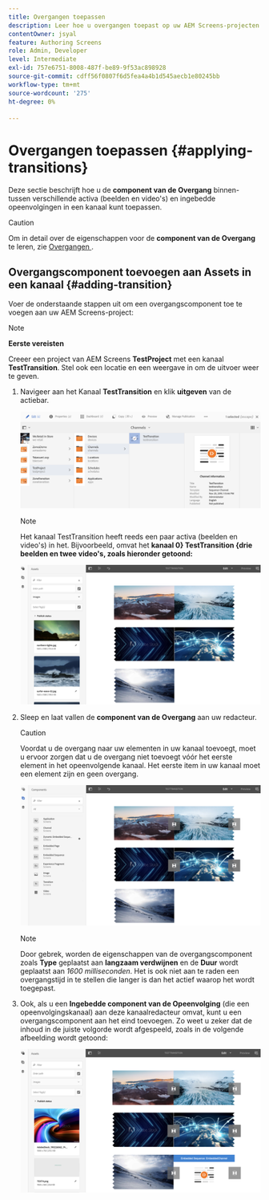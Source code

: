 ```yaml
---
title: Overgangen toepassen
description: Leer hoe u overgangen toepast op uw AEM Screens-projecten.
contentOwner: jsyal
feature: Authoring Screens
role: Admin, Developer
level: Intermediate
exl-id: 757e6751-8008-487f-be89-9f53ac898928
source-git-commit: cdff56f0807f6d5fea4a4b1d545aecb1e80245bb
workflow-type: tm+mt
source-wordcount: '275'
ht-degree: 0%

---
```


# Overgangen toepassen {#applying-transitions}

Deze sectie beschrijft hoe u de **component van de Overgang** binnen-tussen verschillende activa (beelden en video&#39;s) en ingebedde opeenvolgingen in een kanaal kunt toepassen.

>[!CAUTION]
>
>Om in detail over de eigenschappen voor de **component van de Overgang** te leren, zie [ Overgangen ](adding-components-to-a-channel.md#transition).

## Overgangscomponent toevoegen aan Assets in een kanaal {#adding-transition}

Voer de onderstaande stappen uit om een overgangscomponent toe te voegen aan uw AEM Screens-project:

>[!NOTE]
>
>**Eerste vereisten**
>
>Creeer een project van AEM Screens **TestProject** met een kanaal **TestTransition**. Stel ook een locatie en een weergave in om de uitvoer weer te geven.

1. Navigeer aan het Kanaal **TestTransition** en klik **uitgeven** van de actiebar.

   ![ image1 ](assets/transitions1.png)

   >[!NOTE]
   >
   >Het **&#x200B;**&#x200B;kanaal TestTransition heeft reeds een paar activa (beelden en video&#39;s) in het. Bijvoorbeeld, omvat het **kanaal 0&rbrace; TestTransition &lbrace;drie beelden en twee video&#39;s, zoals hieronder getoond:**

   ![ image2 ](assets/transitions2.png)


1. Sleep en laat vallen de **component van de Overgang** aan uw redacteur.

   >[!CAUTION]
   >
   >Voordat u de overgang naar uw elementen in uw kanaal toevoegt, moet u ervoor zorgen dat u de overgang niet toevoegt vóór het eerste element in het opeenvolgende kanaal. Het eerste item in uw kanaal moet een element zijn en geen overgang.

   ![ image3 ](assets/transitions3.png)

   >[!NOTE]
   >
   >Door gebrek, worden de eigenschappen van de overgangscomponent zoals **Type** geplaatst aan **langzaam verdwijnen** en de **Duur** wordt geplaatst aan *1600 milliseconden*. Het is ook niet aan te raden een overgangstijd in te stellen die langer is dan het actief waarop het wordt toegepast.

1. Ook, als u een **Ingebedde component van de Opeenvolging** (die een opeenvolgingskanaal) aan deze kanaalredacteur omvat, kunt u een overgangscomponent aan het eind toevoegen. Zo weet u zeker dat de inhoud in de juiste volgorde wordt afgespeeld, zoals in de volgende afbeelding wordt getoond:

   ![ image3 ](assets/transitions5.png)
